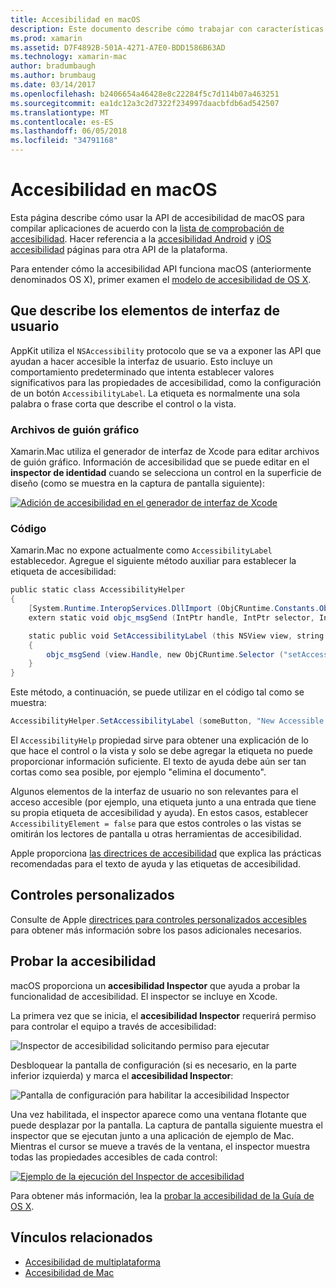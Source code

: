 ```yaml
---
title: Accesibilidad en macOS
description: Este documento describe cómo trabajar con características de accesibilidad de macOS en una aplicación Xamarin.Mac. Se trata de elementos de interfaz de usuario donde se describe en los guiones gráficos y código, controles personalizados y accesibilidad de prueba.
ms.prod: xamarin
ms.assetid: D7F4892B-501A-4271-A7E0-BDD1586B63AD
ms.technology: xamarin-mac
author: bradumbaugh
ms.author: brumbaug
ms.date: 03/14/2017
ms.openlocfilehash: b2406654a46428e8c22284f5c7d114b07a463251
ms.sourcegitcommit: ea1dc12a3c2d7322f234997daacbfdb6ad542507
ms.translationtype: MT
ms.contentlocale: es-ES
ms.lasthandoff: 06/05/2018
ms.locfileid: "34791168"
---
```

# <a name="accessibility-on-macos"></a>Accesibilidad en macOS

Esta página describe cómo usar la API de accesibilidad de macOS para compilar aplicaciones de acuerdo con la [lista de comprobación de accesibilidad](~/cross-platform/app-fundamentals/accessibility.md).
Hacer referencia a la [accesibilidad Android](~/android/app-fundamentals/accessibility.md) y [iOS accesibilidad](~/ios/app-fundamentals/accessibility.md) páginas para otra API de la plataforma.

Para entender cómo la accesibilidad API funciona macOS (anteriormente denominados OS X), primer examen el [modelo de accesibilidad de OS X](https://developer.apple.com/library/mac/documentation/Accessibility/Conceptual/AccessibilityMacOSX/OSXAXmodel.html).

## <a name="describing-ui-elements"></a>Que describe los elementos de interfaz de usuario

AppKit utiliza el `NSAccessibility` protocolo que se va a exponer las API que ayudan a hacer accesible la interfaz de usuario. Esto incluye un comportamiento predeterminado que intenta establecer valores significativos para las propiedades de accesibilidad, como la configuración de un botón `AccessibilityLabel`. La etiqueta es normalmente una sola palabra o frase corta que describe el control o la vista.

### <a name="storyboard-files"></a>Archivos de guión gráfico

Xamarin.Mac utiliza el generador de interfaz de Xcode para editar archivos de guión gráfico.
Información de accesibilidad que se puede editar en el **inspector de identidad** cuando se selecciona un control en la superficie de diseño (como se muestra en la captura de pantalla siguiente):

[![Adición de accesibilidad en el generador de interfaz de Xcode](accessibility-images/xcode.png "agregar accesibilidad en el generador de interfaz de Xcode")](accessibility-images/xcode-large.png#lightbox)

### <a name="code"></a>Código

Xamarin.Mac no expone actualmente como `AccessibilityLabel` establecedor.  Agregue el siguiente método auxiliar para establecer la etiqueta de accesibilidad:

```csharp
public static class AccessibilityHelper
{
    [System.Runtime.InteropServices.DllImport (ObjCRuntime.Constants.ObjectiveCLibrary)]
    extern static void objc_msgSend (IntPtr handle, IntPtr selector, IntPtr label);

    static public void SetAccessibilityLabel (this NSView view, string value)
    {
        objc_msgSend (view.Handle, new ObjCRuntime.Selector ("setAccessibilityLabel:").Handle, new NSString (value).Handle);
    }
}
```

Este método, a continuación, se puede utilizar en el código tal como se muestra:

```csharp
AccessibilityHelper.SetAccessibilityLabel (someButton, "New Accessible Description");
```

El `AccessibilityHelp` propiedad sirve para obtener una explicación de lo que hace el control o la vista y solo se debe agregar la etiqueta no puede proporcionar información suficiente. El texto de ayuda debe aún ser tan cortas como sea posible, por ejemplo "elimina el documento".

Algunos elementos de la interfaz de usuario no son relevantes para el acceso accesible (por ejemplo, una etiqueta junto a una entrada que tiene su propia etiqueta de accesibilidad y ayuda).
En estos casos, establecer `AccessibilityElement = false` para que estos controles o las vistas se omitirán los lectores de pantalla u otras herramientas de accesibilidad.

Apple proporciona [las directrices de accesibilidad](https://developer.apple.com/library/mac/documentation/Accessibility/Conceptual/AccessibilityMacOSX/EnhancingtheAccessibilityofStandardAppKitControls.html) que explica las prácticas recomendadas para el texto de ayuda y las etiquetas de accesibilidad.

## <a name="custom-controls"></a>Controles personalizados

Consulte de Apple [directrices para controles personalizados accesibles](https://developer.apple.com/library/mac/documentation/Accessibility/Conceptual/AccessibilityMacOSX/ImplementingAccessibilityforCustomControls.html) para obtener más información sobre los pasos adicionales necesarios.

## <a name="testing-accessibility"></a>Probar la accesibilidad

macOS proporciona un **accesibilidad Inspector** que ayuda a probar la funcionalidad de accesibilidad. El inspector se incluye en Xcode.

La primera vez que se inicia, el **accesibilidad Inspector** requerirá permiso para controlar el equipo a través de accesibilidad:

![Inspector de accesibilidad solicitando permiso para ejecutar](accessibility-images/accessibility-inspector-1.png "solicitando permiso para ejecutar el Inspector de accesibilidad")

Desbloquear la pantalla de configuración (si es necesario, en la parte inferior izquierda) y marca el **accesibilidad Inspector**:

![Pantalla de configuración para habilitar la accesibilidad Inspector](accessibility-images/accessibility-inspector-2.png "pantalla de configuración para habilitar el Inspector de accesibilidad")

Una vez habilitada, el inspector aparece como una ventana flotante que puede desplazar por la pantalla. La captura de pantalla siguiente muestra el inspector que se ejecutan junto a una aplicación de ejemplo de Mac. Mientras el cursor se mueve a través de la ventana, el inspector muestra todas las propiedades accesibles de cada control:

[![Ejemplo de la ejecución del Inspector de accesibilidad](accessibility-images/accessibility-example.png "ejecución del Inspector de ejemplo de accesibilidad")](accessibility-images/accessibility-example-large.png#lightbox)

Para obtener más información, lea la [probar la accesibilidad de la Guía de OS X](https://developer.apple.com/library/mac/documentation/Accessibility/Conceptual/AccessibilityMacOSX/OSXAXTestingApps.html).



## <a name="related-links"></a>Vínculos relacionados

- [Accesibilidad de multiplataforma](~/cross-platform/app-fundamentals/accessibility.md)
- [Accesibilidad de Mac](https://www.apple.com/accessibility/mac/)
